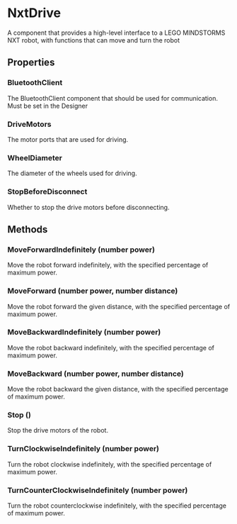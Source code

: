 # NxtDrive

A component that provides a high-level interface to a LEGO MINDSTORMS NXT robot, with functions that can move and turn the robot

## Properties

### BluetoothClient

The BluetoothClient component that should be used for communication. Must be set in the Designer

### DriveMotors

The motor ports that are used for driving.

### WheelDiameter

The diameter of the wheels used for driving.

### StopBeforeDisconnect

Whether to stop the drive motors before disconnecting.

## Methods

### MoveForwardIndefinitely \(number power\)

Move the robot forward indefinitely, with the specified percentage of maximum power.

### MoveForward \(number power, number distance\)

Move the robot forward the given distance, with the specified percentage of maximum power.

### MoveBackwardIndefinitely \(number power\)

Move the robot backward indefinitely, with the specified percentage of maximum power.

### MoveBackward \(number power, number distance\)

Move the robot backward the given distance, with the specified percentage of maximum power.

### Stop \(\)

Stop the drive motors of the robot.

### TurnClockwiseIndefinitely \(number power\)

Turn the robot clockwise indefinitely, with the specified percentage of maximum power.

### TurnCounterClockwiseIndefinitely \(number power\)

Turn the robot counterclockwise indefinitely, with the specified percentage of maximum power.

